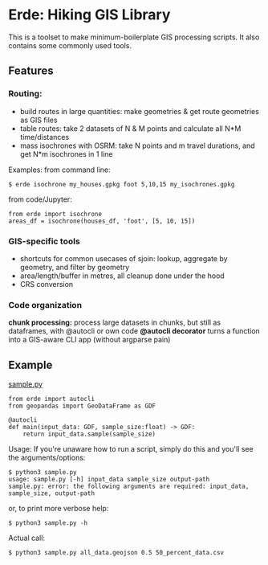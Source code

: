 # Erde: Hiking GIS Library

This is a toolset to make minimum-boilerplate GIS processing scripts. It also contains some commonly used tools.

## Features

### Routing:

* build routes in large quantities: make geometries & get route geometries as GIS files
* table routes: take 2 datasets of N & M points and calculate all N\*M time/distances
* mass isochrones with OSRM: take N points and m travel durations, and get N\*m isochrones in 1 line

Examples: from command line:

    $ erde isochrone my_houses.gpkg foot 5,10,15 my_isochrones.gpkg

from code/Jupyter:

    from erde import isochrone
    areas_df = isochrone(houses_df, 'foot', [5, 10, 15])

### GIS-specific tools

* shortcuts for common usecases of sjoin: lookup, aggregate by geometry, and filter by geometry
* area/length/buffer in metres, all cleanup done under the hood
* CRS conversion

### Code organization

**chunk processing:** process large datasets in chunks, but still as dataframes, with @autocli or own code
**@autocli decorator** turns a function into a GIS-aware CLI app (without argparse pain)

## Example

[sample.py](examples/1_sample_py/sample.py)

	from erde import autocli
	from geopandas import GeoDataFrame as GDF

	@autocli
	def main(input_data: GDF, sample_size:float) -> GDF:
		return input_data.sample(sample_size)

Usage: If you're unaware how to run a script, simply do this and you'll see the arguments/options:

	$ python3 sample.py
	usage: sample.py [-h] input_data sample_size output-path
	sample.py: error: the following arguments are required: input_data, sample_size, output-path

or, to print more verbose help:

	$ python3 sample.py -h

Actual call:

    $ python3 sample.py all_data.geojson 0.5 50_percent_data.csv
